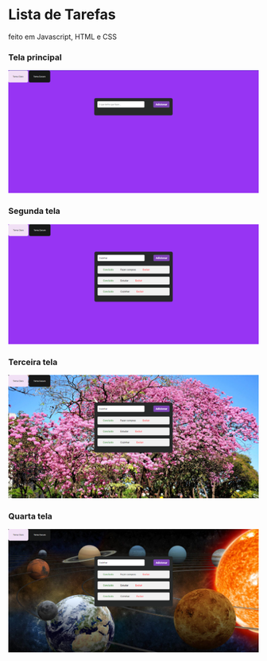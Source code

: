 # Lista de Tarefas
feito em Javascript, HTML e CSS

<h3>Tela principal</h3>
<img src="img1.png"> 

<h3>Segunda tela</h3>
<img src="img2.png"> 

<h3>Terceira tela</h3>
<img src="img3.png"> 
<h3>Quarta tela</h3>
<img src="img4.png"> 
